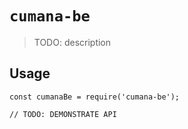 # `cumana-be`

> TODO: description

## Usage

```
const cumanaBe = require('cumana-be');

// TODO: DEMONSTRATE API
```
